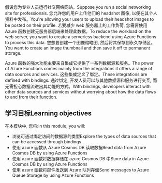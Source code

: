 <span data-ttu-id="6b668-101">假设您为专业人员运行社交网络网站。</span><span class="sxs-lookup"><span data-stu-id="6b668-101">Suppose you run a social networking site for professionals.</span></span> <span data-ttu-id="6b668-102">您允许您的用户上传他们的 headshot 图像, 以便在其个人资料中发布。</span><span class="sxs-lookup"><span data-stu-id="6b668-102">You're allowing your users to upload their headshot images to be posted on their profile.</span></span> <span data-ttu-id="6b668-103">若要减少 web 服务器上的工作负荷, 您需要使用 Azure 函数创建无服务器后端来处理此数据。</span><span class="sxs-lookup"><span data-stu-id="6b668-103">To reduce the workload on the web server, you want to create a serverless backend using Azure Functions to process this data.</span></span> <span data-ttu-id="6b668-104">您想要创建一个图像缩略图, 然后将其保存到永久存储区。</span><span class="sxs-lookup"><span data-stu-id="6b668-104">You want to create an image thumbnail and then save it off to permanent storage.</span></span> 

<span data-ttu-id="6b668-105">Azure 函数的强大功能主要来自集成它提供了一系列数据源和服务。</span><span class="sxs-lookup"><span data-stu-id="6b668-105">The power of Azure Functions comes mainly from the integrations it offers a range of data sources and services.</span></span> <span data-ttu-id="6b668-106">这些集成定义了绑定。</span><span class="sxs-lookup"><span data-stu-id="6b668-106">These integrations are defined with bindings.</span></span> <span data-ttu-id="6b668-107">通过绑定, 开发人员可以与其他数据源和服务进行交互, 而无需担心数据流进出其功能的方式。</span><span class="sxs-lookup"><span data-stu-id="6b668-107">With bindings, developers interact with other data sources and services without worrying about how the data flows to and from their function.</span></span>

## <a name="learning-objectives"></a><span data-ttu-id="6b668-108">学习目标</span><span class="sxs-lookup"><span data-stu-id="6b668-108">Learning objectives</span></span>

<span data-ttu-id="6b668-109">在本模块中, 您将:</span><span class="sxs-lookup"><span data-stu-id="6b668-109">In this module, you will:</span></span>

- <span data-ttu-id="6b668-110">浏览可通过绑定访问的数据源的类型</span><span class="sxs-lookup"><span data-stu-id="6b668-110">Explore the types of data sources that can be accessed through bindings</span></span>
- <span data-ttu-id="6b668-111">使用 azure 函数从 Azure Cosmos DB 读取数据</span><span class="sxs-lookup"><span data-stu-id="6b668-111">Read data from Azure Cosmos DB by using Azure Functions</span></span>
- <span data-ttu-id="6b668-112">使用 azure 函数将数据存储在 azure Cosmos DB 中</span><span class="sxs-lookup"><span data-stu-id="6b668-112">Store data in Azure Cosmos DB by using Azure Functions</span></span>
- <span data-ttu-id="6b668-113">使用 azure 函数将邮件发送到 Azure 队列存储</span><span class="sxs-lookup"><span data-stu-id="6b668-113">Send messages to Azure Queue Storage by using Azure Functions</span></span>
